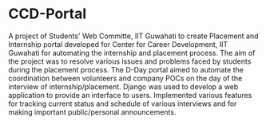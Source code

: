 # CCD-Portal
A project of Students' Web Committe, IIT Guwahati to create Placement and Internship portal developed for Center for Career Development, IIT Guwahati for automating the internship and placement process.
The aim of the project was to resolve various issues and problems faced by students during the placement process. 
The D-Day portal aimed to automate the coordination between volunteers and company POCs on the
day of the interview of internship/placement.
Django was used to develop a web application to provide an interface to users.
Implemented various features for tracking current status and schedule of various interviews and for
making important public/personal announcements.
